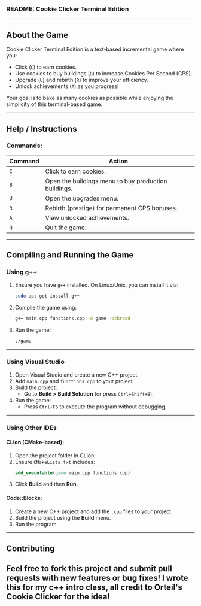 ### README: Cookie Clicker Terminal Edition

---

## **About the Game**
Cookie Clicker Terminal Edition is a text-based incremental game where you:
- Click (`C`) to earn cookies.
- Use cookies to buy buildings (`B`) to increase Cookies Per Second (CPS).
- Upgrade (`U`) and rebirth (`R`) to improve your efficiency.
- Unlock achievements (`A`) as you progress!

Your goal is to bake as many cookies as possible while enjoying the simplicity of this terminal-based game.

---

## **Help / Instructions**
### Commands:
| Command | Action                                              |
|---------|-----------------------------------------------------|
| `C`     | Click to earn cookies.                             |
| `B`     | Open the buildings menu to buy production buildings.|
| `U`     | Open the upgrades menu.                            |
| `R`     | Rebirth (prestige) for permanent CPS bonuses.       |
| `A`     | View unlocked achievements.                        |
| `Q`     | Quit the game.                                      |

---

## **Compiling and Running the Game**

### **Using g++**
1. Ensure you have `g++` installed. On Linux/Unix, you can install it via:
   ```bash
   sudo apt-get install g++
   ```
2. Compile the game using:
   ```bash
   g++ main.cpp functions.cpp -o game -pthread
   ```
3. Run the game:
   ```bash
   ./game
   ```

---

### **Using Visual Studio**
1. Open Visual Studio and create a new C++ project.
2. Add `main.cpp` and `functions.cpp` to your project.
3. Build the project:
   - Go to **Build > Build Solution** (or press `Ctrl+Shift+B`).
4. Run the game:
   - Press `Ctrl+F5` to execute the program without debugging.

---

### **Using Other IDEs**
#### **CLion** (CMake-based):
1. Open the project folder in CLion.
2. Ensure `CMakeLists.txt` includes:
   ```cmake
   add_executable(game main.cpp functions.cpp)
   ```
3. Click **Build** and then **Run**.

#### **Code::Blocks**:
1. Create a new C++ project and add the `.cpp` files to your project.
2. Build the project using the **Build** menu.
3. Run the program.

---

## **Contributing**
Feel free to fork this project and submit pull requests with new features or bug fixes!
I wrote this for my c++ intro class, all credit to Orteil's Cookie Clicker for the idea!
---
